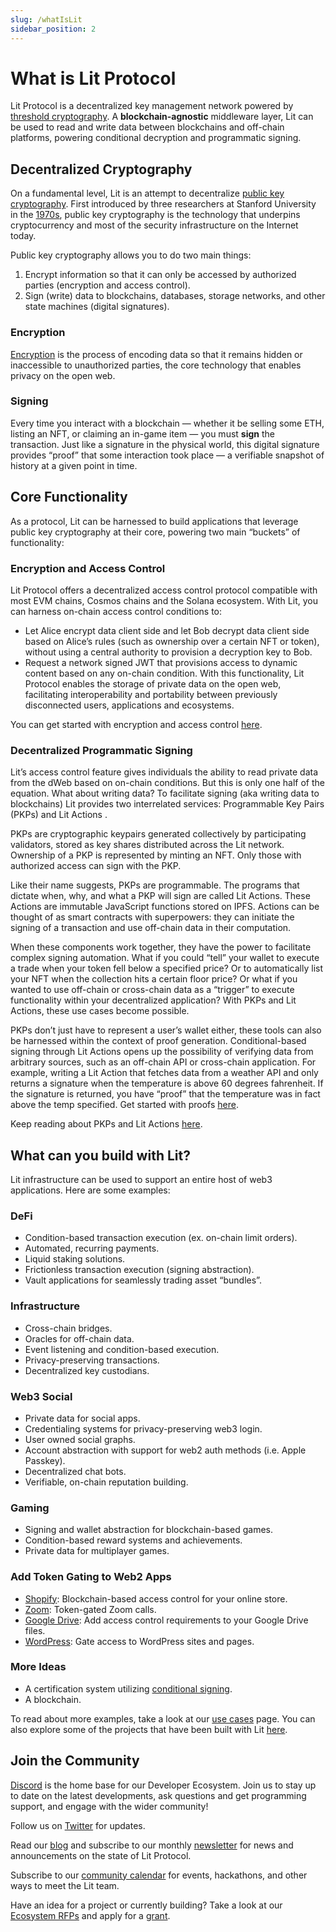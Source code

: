```yaml
---
slug: /whatIsLit
sidebar_position: 2
---
```


# What is Lit Protocol
Lit Protocol is a decentralized key management network powered by [threshold cryptography](/resources/howItWorks). A **blockchain-agnostic** middleware layer, Lit can be used to read and write data between blockchains and off-chain platforms, powering conditional decryption and programmatic signing.


## Decentralized Cryptography

On a fundamental level, Lit is an attempt to decentralize [public key cryptography](https://www.cloudflare.com/learning/ssl/how-does-public-key-encryption-work/). First introduced by three researchers at Stanford University in the [1970s](https://pet3rpan.medium.com/history-of-things-before-bitcoin-cryptocurrency-part-one-e199f02ca380), public key cryptography is the technology that underpins cryptocurrency and most of the security infrastructure on the Internet today. 

Public key cryptography allows you to do two main things: 

1. Encrypt information so that it can only be accessed by authorized parties (encryption and access control).
2. Sign (write) data to blockchains, databases, storage networks, and other state machines (digital signatures).

### Encryption

[Encryption](https://www.cloudflare.com/learning/ssl/what-is-encryption/) is the process of encoding data so that it remains hidden or inaccessible to unauthorized parties, the core technology that enables privacy on the open web. 

### Signing

Every time you interact with a blockchain — whether it be selling some ETH, listing an NFT, or claiming an in-game item — you must **sign** the transaction. Just like a signature in the physical world, this digital signature provides “proof” that some interaction took place — a verifiable snapshot of history at a given point in time. 

## Core Functionality

As a protocol, Lit can be harnessed to build applications that leverage public key cryptography at their core, powering two main “buckets” of functionality:

### Encryption and Access Control

Lit Protocol offers a decentralized access control protocol compatible with most EVM chains, Cosmos chains and the Solana ecosystem. With Lit, you can harness on-chain access control conditions to:

- Let Alice encrypt data client side and let Bob decrypt data client side based on Alice’s rules (such as ownership over a certain NFT or token), without using a central authority to provision a decryption key to Bob.
- Request a network signed JWT that provisions access to dynamic content based on any on-chain condition.
With this functionality, Lit Protocol enables the storage of private data on the open web, facilitating interoperability and portability between previously disconnected users, applications and ecosystems.

You can get started with encryption and access control [here](/accessControl/intro).

### Decentralized Programmatic Signing

Lit’s access control feature gives individuals the ability to read private data from the dWeb based on on-chain conditions. But this is only one half of the equation. What about writing data?
To facilitate signing (aka writing data to blockchains) Lit provides two interrelated services: Programmable Key Pairs (PKPs) and Lit Actions . 


PKPs are cryptographic keypairs  generated collectively by participating validators, stored as key shares distributed across the Lit network. Ownership of a PKP is represented by minting an NFT. Only those with authorized access can sign with the PKP.

Like their name suggests, PKPs are programmable. The programs that dictate when, why, and what a PKP will sign are called Lit Actions. These Actions are immutable JavaScript functions stored on IPFS. Actions can be thought of as smart contracts with superpowers: they can initiate the signing of a transaction and use off-chain data in their computation.

When these components work together, they have the power to facilitate complex signing  automation. What if you could “tell” your wallet to execute a trade when your token fell below a specified price? Or to automatically list your NFT when the collection hits a certain floor price? Or what if you wanted to use off-chain or cross-chain data as a “trigger” to execute functionality within your decentralized application? With PKPs and Lit Actions, these use cases become possible.

PKPs don’t just have to represent a user’s wallet either, these tools can also be harnessed within the context of proof generation. Conditional-based signing through Lit Actions opens up the possibility of verifying data from arbitrary sources, such as an off-chain API or cross-chain application. For example, writing a Lit Action that fetches data from a weather API and only returns a signature when the temperature is above 60 degrees fahrenheit. If the signature is returned, you have “proof” that the temperature was in fact above the temp specified. Get started with proofs [here](/LitActions/conditionalSigning). 

Keep reading about PKPs and Lit Actions [here](/pkp/usingPKPsAndActions).

## What can you build with Lit?

Lit infrastructure can be used to support an entire host of web3 applications. Here are some examples:

### DeFi

- Condition-based transaction execution (ex. on-chain limit orders).
- Automated, recurring payments.
- Liquid staking solutions.
- Frictionless transaction execution (signing abstraction).
- Vault applications for seamlessly trading asset “bundles”.

### Infrastructure

- Cross-chain bridges.
- Oracles for off-chain data.
- Event listening and condition-based execution.
- Privacy-preserving transactions.
- Decentralized key custodians.

### Web3 Social

- Private data for social apps.
- Credentialing systems for privacy-preserving web3 login.
- User owned social graphs.
- Account abstraction with support for web2 auth methods (i.e. Apple Passkey).
- Decentralized chat bots.
- Verifiable, on-chain reputation building.

### Gaming

- Signing and wallet abstraction for blockchain-based games.
- Condition-based reward systems and achievements.
- Private data for multiplayer games.

### Add Token Gating to Web2 Apps

- [Shopify](https://apps.shopify.com/lit-token-access): Blockchain-based access control for your online store.
- [Zoom](https://litgateway.com/apps/zoom): Token-gated Zoom calls.
- [Google Drive](https://litgateway.com/apps/google-drive): Add access control requirements to your Google Drive files.
- [WordPress](https://litgateway.com/apps/wordpress): Gate access to WordPress sites and pages.

### More Ideas

- A certification system utilizing [conditional signing](/LitActions/conditionalSigning).
- A blockchain.

To read about more examples, take a look at our [use cases](/startHere/usecases) page. You can also explore some of the projects that have been built with Lit [here](/ecosystem/projects).

## Join the Community

[Discord](https://litgateway.com/discord) is the home base for our Developer Ecosystem. Join us to stay up to date on the latest developments, ask questions and get programming support, and engage with the wider community!

Follow us on [Twitter](https://twitter.com/LitProtocol) for updates.

Read our [blog](https://blog.litprotocol.com/) and subscribe to our monthly [newsletter](https://litproject.substack.com/) for news and announcements on the state of Lit Protocol.

Subscribe to our [community calendar](https://calendar.google.com/calendar/u/5?cid=Y19hMnVxZDNjaHVqZ2Q0a3FqbGlvcDdxY2JhMEBncm91cC5jYWxlbmRhci5nb29nbGUuY29t) for events, hackathons, and other ways to meet the Lit team.

Have an idea for a project or currently building? Take a look at our [Ecosystem RFPs](https://www.notion.so/Lit-Request-for-Ecosystem-Proposals-ae3f31e7f32c413cbe0b36c2fe53378d) and apply for a [grant](https://github.com/LIT-Protocol/LitGrants).
